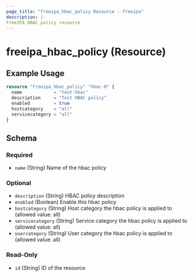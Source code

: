 ```yaml
---
page_title: "freeipa_hbac_policy Resource - freeipa"
description: |-
FreeIPA HBAC policy resource
---
```


# freeipa_hbac_policy (Resource)



## Example Usage

```terraform
resource "freeipa_hbac_policy" "hbac-0" {
  name            = "test-hbac"
  description     = "Test HBAC policy"
  enabled         = true
  hostcategory    = "all"
  servicecategory = "all"
}
```




<!-- schema generated by tfplugindocs -->
## Schema

### Required

- `name` (String) Name of the hbac policy

### Optional

- `description` (String) HBAC policy description
- `enabled` (Boolean) Enable this hbac policy
- `hostcategory` (String) Host category the hbac policy is applied to (allowed value: all)
- `servicecategory` (String) Service category the hbac policy is applied to (allowed value: all)
- `usercategory` (String) User category the hbac policy is applied to (allowed value: all)

### Read-Only

- `id` (String) ID of the resource
